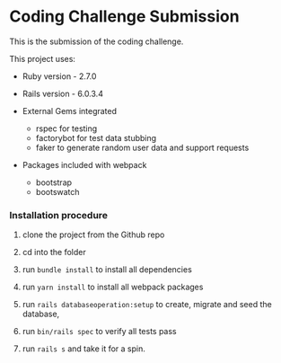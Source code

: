 # Coding Challenge Submission
This is the submission of the coding challenge.

This project uses:

* Ruby version - 2.7.0

* Rails version - 6.0.3.4

* External Gems integrated
    * rspec for testing
    * factorybot for test data stubbing
    * faker to generate random user data and support requests

* Packages included with webpack
    * bootstrap
    * bootswatch


### Installation procedure
1. clone the project from the Github repo

2. cd into the folder

3. run `bundle install` to install all dependencies

4. run `yarn install` to install all webpack packages

5. run `rails databaseoperation:setup` to create, migrate and seed the database, 

5. run `bin/rails spec` to verify all tests pass

6. run `rails s` and take it for a spin.







